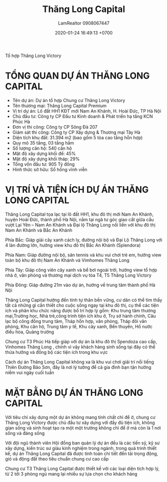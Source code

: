 ﻿---
layout: post
title:  "Thăng Long Capital"
description: LamRealtor 0908067447 bán dự án căn hộ chung cư Thăng Long Capital ở Hà Nội Hoài Đức Nam An Khánh
image: /assets/roman-plaza/01-tong-quan.jpg
author: LamRealtor 0908067447
date:   2020-01-24 16:49:13 +0700
lang: vi
permalink: /ha-noi/hoai-duc/nam-an-khanh/thang-long-capital.html
excerpt_separator: <!--more-->
categories: ha-noi hoai-duc nam-an-khanh
tags: ban du-an can-ho chung-cu
---

Tổ hợp Thăng Long Victory<!--more-->

# TỔNG QUAN DỰ ÁN THĂNG LONG CAPITAL

* Tên dự án: Dự án tổ hợp Chung cư Thăng Long Victory
* Tên thương mại: Thăng Long Capital Premium
* Vị trí dự án: Lô đất HH1 KĐT mới Nam An Khánh, H. Hoài Đức, TP Hà Nội
* Chủ đầu tư: Công ty CP Đầu tư Kinh doanh & Phát triển hạ tầng KCN Phúc Hà
* Đơn vị thi công: Công ty CP Sông Đà 207
* Giám sát thi công: Công ty CP Xây dựng & Thương mại Tây Hà
* Diện tích khu đất: 31.394 m2 (bao gồm 5 tòa cao tầng hỗn hợp)
* Quy mô 35 tầng, 03 tầng hầm
* Số lượng căn hộ: 540 căn hộ
* Mật độ xây dựng khối đế: 45%
* Mật độ xây dựng khối tháp: 29%
* Tổng vốn đầu tư: 905 Tỷ đồng
*  Hình thức sở hữu: Sổ hồng vĩnh viễn

# VỊ TRÍ VÀ TIỆN ÍCH DỰ ÁN THĂNG LONG CAPITAL

Thăng Long Capital tọa lạc tại lô đất HH1, khu đô thị mới Nam An Khánh, huyện Hoài Đức, thành phố Hà Nội, nằm tại ngã tư góc giao cắt giữa cầu vượt Lại Yên – Nam An Khánh và Đại lộ Thăng Long nối liền với khu đô thị Nam An Khánh và Bắc An Khánh

Phía Bắc: Giáp giải cây xanh cách ly, đường nội bộ và Đại Lộ Thăng Long với 4 làn đường lớn, hướng view khu đô thị Bắc An Khánh (Splendora)

Phía Nam: Giáp đường nội bộ, sân tennis và khu vui chơi trẻ em, hướng view toàn bộ khu đô thị Nam An Khánh và Vimhomes Thăng Long

Phía Tây: Giáp công viên cây xanh và bể bơi ngoài trời, hướng view tổ hợp nhà ở, văn phòng và thương mại dịch vụ tòa T4, T5 Thăng Long Victory

Phía Đông: Giáp đường 21m vào dự án, hướng về trung tâm thành phố Hà Nội

Thăng Long Capital hướng đến tính tự thân bền vững, cư dân có thể tìm thấy tất cả những gì cần thiết cho cuộc sống ngay tại khu đô thị, cụ thể các tiện ích và phân khu chức năng được bố trí hợp lý gồm: Khu trung tâm thương mại,Trường học, Nhà trẻ,công trình tiện ích khu ở, Trụ sở hành chính, Câu lạc bộ công đồng trung tâm, Tháp hỗn hợp, văn phòng, Tháp đôi văn phòng, Khu căn hộ, Trung tâm y tế, Khu cây xanh, Bến thuyền, Hồ nước điều hòa, Quảng trường

Chung cư T3 Phúc Hà tiếp giáp với dự án là khu đô thị Spendoza cao cấp, Vinhomes Thăng Long , chính vì vậy khách hàng sinh sống tại đây có thể thừa hưởng và đồng bộ các tiện ích trong khu vực

Cách dự án Thăng Long Capital không xa là khu vui chơi giải trí nổi tiếng Thiên Đường Bảo Sơn, đây là nơi lý tưởng để cả gia đình bạn tận hưởng niềm vui ngày cuối tuần

# MẶT BẰNG DỰ ÁN THĂNG LONG CAPITAL

Với tiêu chí xây dựng một dự án không mang tính chất chỉ để ở, chung cư Thăng Long Victory được chủ đầu tư xây dựng với đầy đủ tiện ích, không gian sống và sinh hoạt tạo ra một một trường không chỉ để ở mà còn là 1 nơi sống và đáng sống

Với đội ngũ thành viên Hội đồng ban quản lý dự án đều là các tiến sỹ, kỹ sư xây dựng, kiến trúc sư giàu kinh nghiệm trong ngành, trong quá trình thiết kế, dự án Thăng Long Capital đã được tính toán chi tiết đến tải trọng động, gió và động đất theo tiêu chuẩn chung cư cao cấp

Chung cư T3 Thăng Long Capital được thiết kế với các loại diện tích hợp lý, từ 2 tới 3 phòng ngủ mang lại nhiều sự lựa chọn cho khách hàng